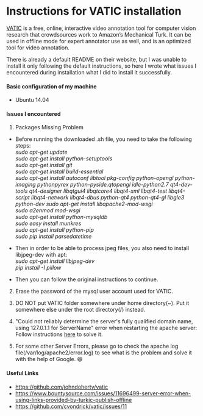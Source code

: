 # Instructions for VATIC installation

[VATIC](http://web.mit.edu/vondrick/vatic/) is a free, online, interactive video annotation tool for computer vision research that crowdsources work to Amazon’s Mechanical Turk. It can be used in offline mode for expert annotator use as well, and is an optimized tool for video annotation.

There is already a default README on their website, but I was unable to install it only following the default instructions, so here I wrote what issues I encountered during installation what I did to install it successfully.

#### Basic configuration of my machine
* Ubuntu 14.04


#### Issues I encountered
1. Packages Missing Problem
 * Before running the downloaded .sh file, you need to take the following steps:<br>
        _sudo apt-get update <br>
        sudo apt-get install python-setuptools<br>
        sudo apt-get install git<br>
        sudo apt-get install build-essential<br>
        sudo apt-get install autoconf libtool pkg-config python-opengl python-imaging pythonpyrex
        python-pyside.qtopengl idle-python2.7 qt4-dev-tools qt4-designer libqtgui4
        libqtcore4 libqt4-xml libqt4-test libqt4-script libqt4-network libqt4-dbus python-qt4
        python-qt4-gl libgle3 python-dev
        sudo apt-get install libapache2-mod-wsgi<br>
        sudo a2enmod mod-wsgi<br>
        sudo apt-get install python-mysqldb<br>
        sudo easy install munkres<br>
        sudo apt-get install python-pip<br>
        sudo pip install parsedatetime<br>_

 * Then in order to be able to process jpeg files, you also need to install libjpeg-dev with apt:<br>
        _sudo apt-get install libjpeg-dev<br>
        pip install -I pillow<br>_

 * Then you can follow the original instructions to continue.

2. Erase the password of the mysql user account used for VATIC. 

3. DO NOT put VATIC folder somewhere under home directory(~). Put it somewhere else under the root directory(/) instead.

4. "Could not reliably determine the server's fully qualified domain name, using 127.0.1.1 for ServerName" error when restarting the apache server: <br>
        Follow instructions [here](http://askubuntu.com/questions/256013/could-not-reliably-determine-the-servers-fully-qualified-domain-name) to solve it.

5. For some other Server Errors, please go to check the apache log file(/var/log/apache2/error.log) to see what is the problem and solve it with the help of Google. :smile: 
   
#### Useful Links
* https://github.com/johndoherty/vatic
* https://www.bountysource.com/issues/11696499-server-error-when-using-links-provided-by-turkic-publish-offline
* https://github.com/cvondrick/vatic/issues/11
